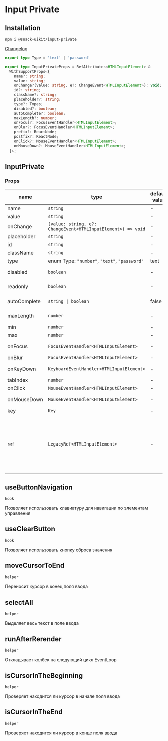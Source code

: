 # Input Private

## Installation
`npm i @snack-uikit/input-private`

[Changelog](./CHANGELOG.md)

```ts
export type Type = 'text' | 'password'
```

```ts
export type InputPrivateProps = RefAttributes<HTMLInputElement> &
  WithSupportProps<{
    name?: string;
    value: string;
    onChange?(value: string, e?: ChangeEvent<HTMLInputElement>): void;
    id?: string;
    className?: string;
    placeholder?: string;
    type?: Types;
    disabled?: boolean;
    autoComplete?: boolean;
    maxLength?: number;
    onFocus?: FocusEventHandler<HTMLInputElement>;
    onBlur?: FocusEventHandler<HTMLInputElement>;
    prefix?: ReactNode;
    postfix?: ReactNode;
    onClick?: MouseEventHandler<HTMLInputElement>;
    onMouseDown?: MouseEventHandler<HTMLInputElement>;
  }>;
```
[//]: DOCUMENTATION_SECTION_START
[//]: THIS_SECTION_IS_AUTOGENERATED_PLEASE_DONT_EDIT_IT
## InputPrivate
### Props
| name | type | default value | description |
|------|------|---------------|-------------|
| name | `string` | - | Значение html-атрибута name |
| value | `string` | - | Значение input |
| onChange | `(value: string, e?: ChangeEvent<HTMLInputElement>) => void` | - | Колбек смены значения |
| placeholder | `string` | - | Значение плейсхолдера |
| id | `string` | - | Значение html-атрибута id |
| className | `string` | - | CSS-класс |
| type | enum Type: `"number"`, `"text"`, `"password"` | text | Тип инпута |
| disabled | `boolean` | - | Является ли поле деактивированным |
| readonly | `boolean` | - | Является ли поле доступным только для чтения |
| autoComplete | `string \| boolean` | false | Включен ли автокомплит для поля |
| maxLength | `number` | - | Максимальная длина вводимого значения |
| min | `number` | - | Минимальное значение поля |
| max | `number` | - | Максимальное значение поля |
| onFocus | `FocusEventHandler<HTMLInputElement>` | - | Колбек обработки получения фокуса |
| onBlur | `FocusEventHandler<HTMLInputElement>` | - | Колбек обработки потери фокуса |
| onKeyDown | `KeyboardEventHandler<HTMLInputElement>` | - | Колбек обработки нажатия клавиши клавиатуры |
| tabIndex | `number` | - | Значение атрибута tab-index |
| onClick | `MouseEventHandler<HTMLInputElement>` | - | Колбек обработки клика |
| onMouseDown | `MouseEventHandler<HTMLInputElement>` | - | Колбек обработки нажатия кнопки мыши |
| key | `Key` | - |  |
| ref | `LegacyRef<HTMLInputElement>` | - | Allows getting a ref to the component instance. Once the component unmounts, React will set `ref.current` to `null` (or call the ref with `null` if you passed a callback ref). @see {@link https://react.dev/learn/referencing-values-with-refs#refs-and-the-dom React Docs} |
## useButtonNavigation
`hook` 

Позволяет использовать клавиатуру для навигации по элементам управления
## useClearButton
`hook` 

Позволяет использовать кнопку сброса значения
## moveCursorToEnd
`helper` 

Переносит курсор в конец поля ввода
## selectAll
`helper` 

Выделяет весь текст в поле ввода
## runAfterRerender
`helper` 

Откладывает колбек на следующий цикл EventLoop
## isCursorInTheBeginning
`helper` 

Проверяет находится ли курсор в начале поля ввода
## isCursorInTheEnd
`helper` 

Проверяет находится ли курсор в конце поля ввода


[//]: DOCUMENTATION_SECTION_END
